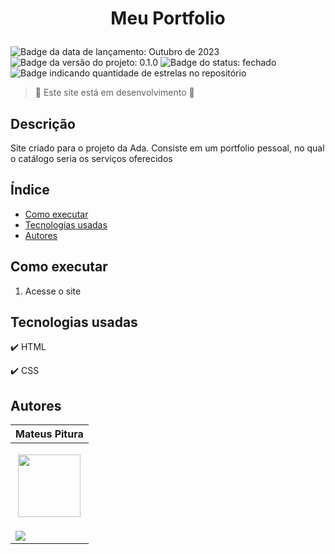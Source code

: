 <h1 align="center"> 
  <p>Meu Portfolio</p> 
</h1> 

<p> 
  <img src="https://img.shields.io/badge/Release-Out%202023-green" alt="Badge da data de lançamento: Outubro de 2023">  
  <img src="https://img.shields.io/badge/Version-0.1.0-blue" alt="Badge da versão do projeto: 0.1.0">  
  <img src="https://img.shields.io/badge/Status-Building-orange" alt="Badge do status: fechado">  
  <img src="https://img.shields.io/github/stars/MateusPitura/web-css-portfolio?style=social" alt="Badge indicando quantidade de estrelas no repositório"> 
</p> 

> :construction: Este site está em desenvolvimento :construction: 

## Descrição 

Site criado para o projeto da Ada. Consiste em um portfolio pessoal, no qual o catálogo seria os serviços oferecidos

## Índice 

- [Como executar](#como-executar) 
- [Tecnologias usadas](#tecnologias-usadas) 
- [Autores](#autores) 

## Como executar 

1. Acesse o site

## Tecnologias usadas 

:heavy_check_mark: HTML 

:heavy_check_mark: CSS 

## Autores 

| Mateus Pitura | 
|------| 
| <p align="center"><img src="https://user-images.githubusercontent.com/119008106/227821967-fac62c31-0d62-485b-829e-ef56c033e21a.jpeg" width="100" height="100"></p> | 
| <a href="https://www.linkedin.com/in/mateuspitura/"><img src="https://img.shields.io/badge/LinkedIn-0077B5?style=for-the-badge&logo=linkedin&logoColor=white"> | 
